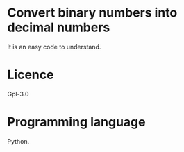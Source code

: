 # Convert binary numbers into decimal numbers
It is an easy code to understand.

# Licence
Gpl-3.0

# Programming language
Python.
